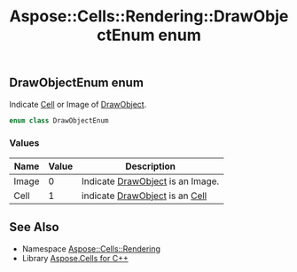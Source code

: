﻿---
title: Aspose::Cells::Rendering::DrawObjectEnum enum
linktitle: DrawObjectEnum
second_title: Aspose.Cells for C++ API Reference
description: 'Aspose::Cells::Rendering::DrawObjectEnum enum. Indicate Cell or Image of DrawObject in C++.'
type: docs
weight: 1800
url: /cpp/aspose.cells.rendering/drawobjectenum/
---
## DrawObjectEnum enum


Indicate [Cell](../../aspose.cells/cell/) or Image of [DrawObject](../drawobject/).

```cpp
enum class DrawObjectEnum
```

### Values

| Name | Value | Description |
| --- | --- | --- |
| Image | 0 | Indicate [DrawObject](../drawobject/) is an Image. |
| Cell | 1 | indicate [DrawObject](../drawobject/) is an [Cell](../../aspose.cells/cell/) |

## See Also

* Namespace [Aspose::Cells::Rendering](../)
* Library [Aspose.Cells for C++](../../)
